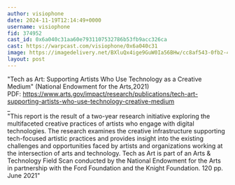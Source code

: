 ```yaml
---
author: visiophone
date: 2024-11-19T12:14:49+0000
username: visiophone
fid: 374952
cast_id: 0x6a040c31aa60e7931107532786b53fb9acc326ca
cast: https://warpcast.com/visiophone/0x6a040c31
image: https://imagedelivery.net/BXluQx4ige9GuW0Ia56BHw/cc8af543-0fb2-44d3-d75e-703fcda8bb00/original
layout: post
---
```

"Tech as Art: Supporting Artists Who Use Technology as a Creative Medium" (National Endowment for the Arts,2021)  
PDF: https://www.arts.gov/impact/research/publications/tech-art-supporting-artists-who-use-technology-creative-medium  
_  
"This report is the result of a two-year research initiative exploring the multifaceted creative practices of artists who engage with digital technologies. The research examines the creative infrastructure supporting tech-focused artistic practices and provides insight into the existing challenges and opportunities faced by artists and organizations working at the intersection of arts and technology. Tech as Art is part of an Arts & Technology Field Scan conducted by the National Endowment for the Arts in partnership with the Ford Foundation and the Knight Foundation. 120 pp. June 2021"  

<img src='https://imagedelivery.net/BXluQx4ige9GuW0Ia56BHw/cc8af543-0fb2-44d3-d75e-703fcda8bb00/original' alt='' referrerpolicy='no-referrer'/>
<img src='https://imagedelivery.net/BXluQx4ige9GuW0Ia56BHw/8df69cb1-3a2f-4952-9a99-40f9aa327200/original' alt='' referrerpolicy='no-referrer'/>